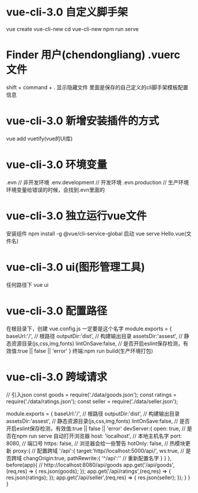 # vue-cli-3.0 自定义脚手架
vue create vue-cli-new
cd vue-cli-new
npm run serve

# Finder 用户(chendongliang) .vuerc 文件
shift + command + .   显示隐藏文件
里面是保存的自己定义的cli脚手架模板配置信息

# vue-cli-3.0 新增安装插件的方式
vue add vuetify(vue的UI库)

# vue-cli-3.0 环境变量
.evn    // 非开发环境
.env.development    // 开发环境
.evn.production    // 生产环境
环境变量给错误的时候，会找到.evn里面的

# vue-cli-3.0 独立运行vue文件
安装组件 npm install -g @vue/cli-service-global
启动 vue serve Hello.vue(文件名)

# vue-cli-3.0 ui(图形管理工具)
任何路径下 vue ui

# vue-cli-3.0 配置路径
在根目录下，创建 vue.config.js 一定要是这个名字
module.exports = {
	baseUrl:'/', // 根路径
	outputDir:'dist', // 构建输出目录
	assetsDir:'assest', // 静态资源目录(js,css,img,fonts)
	lintOnSave:false, // 是否开启eslint保存检测，有效值:true || false || 'error'
}
终端:npm run bulid(生产环境打包)

# vue-cli-3.0 跨域请求
// 引入json
const goods = require('./data/goods.json');
const ratings = require('./data/ratings.json');
const seller = require('./data/seller.json');

module.exports = {
	baseUrl:'/', // 根路径
	outputDir:'dist', // 构建输出目录
	assetsDir:'assest', // 静态资源目录(js,css,img,fonts)
	lintOnSave:false, // 是否开启eslint保存检测，有效值:true || false || 'error'
	devServer:{
		open: true,  // 是否在npm run serve 自动打开浏览器
		host: 'localhost', // 本地主机名字
		port: 8080, // 端口号
		https: false, // 浏览器会给一些警告
		hotOnly: false, // 热模块更新
		proxy:{
			// 配置跨域
			'/api':{
				target:'http//localhost:5000/api/',
				ws:true, // 是否跨域
				changOrigin:true,
				pathRewrite:{
					'^/api':''  // 重新配置名字
				}
			}
		},
		before(app){
			// http://localhost:8080/api/goods
			app.get('/api/goods',(req,res) => {
				res.json(goods);
			});
			app.get('/api/ratings',(req,res) => {
				res.json(ratings);
			});
			app.get('/api/seller',(req,res) => {
				res.json(seller);
			});
		}
	}
}
















